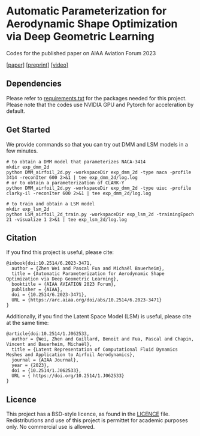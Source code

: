 # Automatic Parameterization for Aerodynamic Shape Optimization via Deep Geometric Learning
Codes for the published paper on AIAA Aviation Forum 2023

[[paper]](https://arc.aiaa.org/doi/10.2514/6.2023-3471) 
[[preprint]](https://infoscience.epfl.ch/record/302199?ln=en) 
[[video]](https://doi.org/10.2514/6.2023-3471.vid)

## Dependencies
Please refer to [requirements.txt]() for the packages needed for this project. Please note that 
the codes use NVIDIA GPU and Pytorch for acceleration by default.

## Get Started
We provide commands so that you can try out DMM and LSM models in a few minutes.

```
# to obtain a DMM model that parameterizes NACA-3414
mkdir exp_dmm_2d
python DMM_airfoil_2d.py -workspaceDir exp_dmm_2d -type naca -profile 3414 -reconIter 600 2>&1 | tee exp_dmm_2d/log.log
# or to obtain a parameterization of CLARK-Y
python DMM_airfoil_2d.py -workspaceDir exp_dmm_2d -type uiuc -profile clarky-il -reconIter 600 2>&1 | tee exp_dmm_2d/log.log

# to train and obtain a LSM model
mkdir exp_lsm_2d
python LSM_airfoil_2d_train.py -workspaceDir exp_lsm_2d -trainingEpoch 21 -visualize 1 2>&1 | tee exp_lsm_2d/log.log
```

## Citation
If you find this project is useful, please cite:
```
@inbook{doi:10.2514/6.2023-3471,
  author = {Zhen Wei and Pascal Fua and Michaël Bauerheim},
  title = {Automatic Parameterization for Aerodynamic Shape Optimization via Deep Geometric Learning},
  booktitle = {AIAA AVIATION 2023 Forum},
  publisher = {AIAA},
  doi = {10.2514/6.2023-3471},
  URL = {https://arc.aiaa.org/doi/abs/10.2514/6.2023-3471}
}
```

Additionally, if you find the Latent Space Model (LSM) is useful, please cite at the same time:
```
@article{doi:10.2514/1.J062533,
  author = {Wei, Zhen and Guillard, Benoit and Fua, Pascal and Chapin, Vincent and Bauerheim, Michaël},
  title = {Latent Representation of Computational Fluid Dynamics Meshes and Application to Airfoil Aerodynamics},
  journal = {AIAA Journal},
  year = {2023},
  doi = {10.2514/1.J062533},
  URL = { https://doi.org/10.2514/1.J062533}
}
```

## Licence
This project has a BSD-style licence, as found in the [LICENCE](https://github.com/kfxw/CFD_Mesh_Parameterization/blob/main/LICENSE) file.
Redistributions and use of this project is permittet for academic purposes only. No commercial use is allowed.

